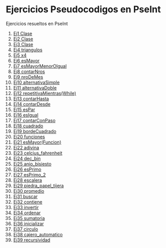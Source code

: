 Ejercicios Pseudocodigos en PseInt
==================================

Ejercicios resueltos en PseInt 

1. [Ej1 Clase](https://github.com/tomii07/ej-pseudoc-111mil/blob/master/Ej1%20Clase.psc)
2. [Ej2 Clase](https://github.com/tomii07/ej-pseudoc-111mil/blob/master/Ej2%20Clase.psc)
3. [Ej3 Clase](https://github.com/tomii07/ej-pseudoc-111mil/blob/master/Ej3%20Clase.psc)
4. [Ej4 triangulos](https://github.com/tomii07/ej-pseudoc-111mil/blob/master/Ej4%20triangulos.psc)
5. [Ej5 x4](https://github.com/tomii07/ej-pseudoc-111mil/blob/master/Ej5%20x4.psc)
6. [Ej6 esMayor](https://github.com/tomii07/ej-pseudoc-111mil/blob/master/Ej6%20esMayor.psc)
7. [Ej7 esMayorMenorOIgual](https://github.com/tomii07/ej-pseudoc-111mil/blob/master/Ej7%20esMayorMenorOIgualpsc.psc)
8. [Ej8 contarNros](https://github.com/tomii07/ej-pseudoc-111mil/blob/master/Ej8%20contarNros.psc)
9. [Ej9 nroDeMes](https://github.com/tomii07/ej-pseudoc-111mil/blob/master/Ej9%20nroDeMes.psc)
10. [Ej10 alternativaSimple](https://github.com/tomii07/ej-pseudoc-111mil/blob/master/Ej10%20alternativaSimple.psc)
11. [Ej11 alternativaDoble](https://github.com/tomii07/ej-pseudoc-111mil/blob/master/Ej11%20alternativaDoble.psc)
12. [Ej12 repetitivaMientras(While)](https://github.com/tomii07/ej-pseudoc-111mil/blob/master/Ej12%20repetitivaMientras(While).psc)
13. [Ej13 contarHasta](https://github.com/tomii07/ej-pseudoc-111mil/blob/master/Ej13%20contarHasta.psc)
14. [Ej14 contarDesde](https://github.com/tomii07/ej-pseudoc-111mil/blob/master/Ej14%20contarDesde.psc)
15. [Ej15 esPar](https://github.com/tomii07/ej-pseudoc-111mil/blob/master/Ej15%20esPar.psc)
16. [Ej16 esIgual](https://github.com/tomii07/ej-pseudoc-111mil/blob/master/Ej16%20esIgual.psc)
17. [Ej17 contarConPaso](https://github.com/tomii07/ej-pseudoc-111mil/blob/master/Ej17%20contarConPaso.psc)
18. [Ej18 cuadrado](https://github.com/tomii07/ej-pseudoc-111mil/blob/master/Ej18%20cuadrado.psc)
19. [Ej19 bordeCuadrado](https://github.com/tomii07/ej-pseudoc-111mil/blob/master/Ej19%20bordeCuadrado.psc)
20. [Ej20 funciones](https://github.com/tomii07/ej-pseudoc-111mil/blob/master/Ej20%20funciones.psc)
21. [Ej21 esMayor(Funcion)](https://github.com/tomii07/ej-pseudoc-111mil/blob/master/Ej21%20esMayor(Funcion).psc)
22. [Ej22 adivina](https://github.com/tomii07/ej-pseudoc-111mil/blob/master/Ej22%20adivina.psc)
23. [Ej23 celcius_fahrenheit](https://github.com/tomii07/ej-pseudoc-111mil/blob/master/Ej23%20celcius_fahrenheit.psc)
24. [Ej24 dec_bin](https://github.com/tomii07/ej-pseudoc-111mil/blob/master/Ej24%20dec_bin.psc)
25. [Ej25 anio_bisiesto](https://github.com/tomii07/ej-pseudoc-111mil/blob/master/Ej25%20anio_bisiesto.psc)
26. [Ej26 esPrimo](https://github.com/tomii07/ej-pseudoc-111mil/blob/master/Ej26%20esPrimo.psc)
27. [Ej27 esPrimo_2](https://github.com/tomii07/ej-pseudoc-111mil/blob/master/Ej26%20esPrimo_2.psc) 
28. [Ej28 escalera](https://github.com/tomii07/ej-pseudoc-111mil/blob/master/Ej28%20escalera.psc)
29. [Ej29 piedra_papel_tijera](https://github.com/tomii07/ej-pseudoc-111mil/blob/master/Ej29%20piedra_papel_tijera.psc)
30. [Ej30 promedio](https://github.com/tomii07/ej-pseudoc-111mil/blob/master/Ej30%20promedio.psc)
31. [Ej31 buscar](https://github.com/tomii07/ej-pseudoc-111mil/blob/master/Ej31%20buscar.psc)
32. [Ej32 contiene](https://github.com/tomii07/ej-pseudoc-111mil/blob/master/Ej32%20contiene.psc)
33. [Ej33 invertir](https://github.com/tomii07/ej-pseudoc-111mil/blob/master/Ej33%20invertir.psc)
34. [Ej34 ordenar](https://github.com/tomii07/ej-pseudoc-111mil/blob/master/Ej34%20ordenar.psc)
35. [Ej35 sumatoria](https://github.com/tomii07/ej-pseudoc-111mil/blob/master/Ej35%20sumatoria.psc)
36. [Ej36 inicializar](https://github.com/tomii07/ej-pseudoc-111mil/blob/master/Ej36%20inicializar.psc)
37. [Ej37 circulo](https://github.com/tomii07/ej-pseudoc-111mil/blob/master/Ej37%20circulo.psc)
38. [Ej38 cajero_automatico](https://github.com/tomii07/ej-pseudoc-111mil/blob/master/Ej38%20%20cajero_automatico.psc)
39. [Ej39 recursividad](https://github.com/tomii07/ej-pseudoc-111mil/blob/master/Ej39%20recursividad.psc)

